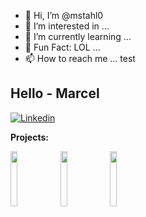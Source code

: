 - 👋 Hi, I’m @mstahl0
- 👀 I’m interested in ...
- 🌱 I’m currently learning ...
- 💞️ Fun Fact: LOL ...
- 📫 How to reach me ... test

<!---
tahl0/mstahl0 is a ✨ special ✨ repository because its `README.md` (this file) appears on your GitHub profile.
You can click the Preview link to take a look at your changes.
--->

## Hello - Marcel

[![Linkedin](https://img.shields.io/badge/-LinkedIn-blue?style=flat&logo=Linkedin&logoColor=white)](https://www.linkedin.com/in/marcel--stahl/)

**Projects:**
<p>
  <code><img width="15%" src="https://www.vectorlogo.zone/logos/amazon_aws/amazon_aws-ar21.svg"></code>
  <code><img width="15%" src="https://www.vectorlogo.zone/logos/google_cloud/google_cloud-ar21.svg"></code>
  <code><img width="15%" src="https://www.vectorlogo.zone/logos/microsoft_azure/microsoft_azure-ar21.svg"></code>
</p>
